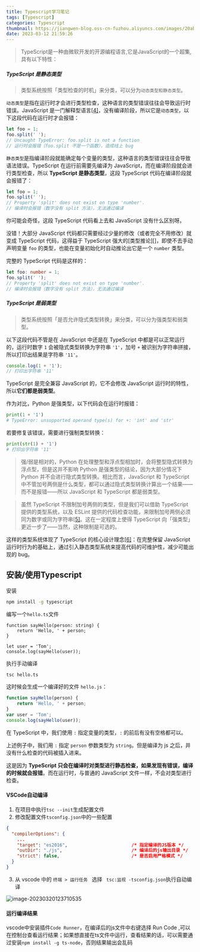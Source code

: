 ```yaml
---
title: Typescript学习笔记
tags: [Typescript]
categories: Typescript
thumbnail: https://jiangwen-blog.oss-cn-fuzhou.aliyuncs.com/images/20ab6cb5cef84475ad912705b3d5da51.webp
date: 2023-03-12 21:59:26
---
```


> TypeScript是一种由微软开发的开源编程语言,它是JavaScript的一个超集,具有以下特性：

##### TypeScript 是静态类型

> 类型系统按照「类型检查的时机」来分类，可以分为`动态类型和静态类型`。

`动态类型`是指在运行时才会进行类型检查，这种语言的类型错误往往会导致运行时错误。JavaScript 是一门解释型语言[[4\]](http://ts.xcatliu.com/introduction/what-is-typescript.html#link-4)，没有编译阶段，所以它是`动态类型`，以下这段代码在运行时才会报错：

```js
let foo = 1;
foo.split(' ');
// Uncaught TypeError: foo.split is not a function
// 运行时会报错（foo.split 不是一个函数），造成线上 bug
```

`静态类型`是指编译阶段就能确定每个变量的类型，这种语言的类型错误往往会导致语法错误。TypeScript 在运行前需要先编译为 JavaScript，而在编译阶段就会进行类型检查，所以 **TypeScript 是静态类型**，这段 TypeScript 代码在编译阶段就会报错了：

```ts
let foo = 1;
foo.split(' ');
// Property 'split' does not exist on type 'number'.
// 编译时会报错（数字没有 split 方法），无法通过编译
```

你可能会奇怪，这段 TypeScript 代码看上去和 JavaScript 没有什么区别呀。

没错！大部分 JavaScript 代码都只需要经过少量的修改（或者完全不用修改）就变成 TypeScript 代码，这得益于 TypeScript 强大的[类型推论][]，即使不去手动声明变量 `foo` 的类型，也能在变量初始化时自动推论出它是一个 `number` 类型。

完整的 TypeScript 代码是这样的：

```ts
let foo: number = 1;
foo.split(' ');
// Property 'split' does not exist on type 'number'.
// 编译时会报错（数字没有 split 方法），无法通过编译
```

##### TypeScript 是弱类型

> 类型系统按照「是否允许隐式类型转换」来分类，可以分为强类型和弱类型。

以下这段代码不管是在 JavaScript 中还是在 TypeScript 中都是可以正常运行的，运行时数字 `1` 会被隐式类型转换为字符串 `'1'`，加号 `+` 被识别为字符串拼接，所以打印出结果是字符串 `'11'`。

```js
console.log(1 + '1');
// 打印出字符串 '11'
```

TypeScript 是完全兼容 JavaScript 的，它不会修改 JavaScript 运行时的特性，所以**它们都是弱类型**。

作为对比，Python 是强类型，以下代码会在运行时报错：

```py
print(1 + '1')
# TypeError: unsupported operand type(s) for +: 'int' and 'str'
```

若要修复该错误，需要进行强制类型转换：

```py
print(str(1) + '1')
# 打印出字符串 '11'
```

> 强/弱是相对的，Python 在处理整型和浮点型相加时，会将整型隐式转换为浮点型，但是这并不影响 Python 是强类型的结论，因为大部分情况下 Python 并不会进行隐式类型转换。相比而言，JavaScript 和 TypeScript 中不管加号两侧是什么类型，都可以通过隐式类型转换计算出一个结果——而不是报错——所以 JavaScript 和 TypeScript 都是弱类型。

> 虽然 TypeScript 不限制加号两侧的类型，但是我们可以借助 TypeScript 提供的类型系统，以及 ESLint 提供的代码检查功能，来限制加号两侧必须同为数字或同为字符串[[5\]](http://ts.xcatliu.com/introduction/what-is-typescript.html#link-5)。这在一定程度上使得 TypeScript 向「强类型」更近一步了——当然，这种限制是可选的。

这样的类型系统体现了 TypeScript 的核心设计理念[[6\]](http://ts.xcatliu.com/introduction/what-is-typescript.html#link-6)：在完整保留 JavaScript 运行时行为的基础上，通过引入静态类型系统来提高代码的可维护性，减少可能出现的 bug。


## 安装/使用Typescript

安装
```bash
npm install -g typescript
```
编写一个`hello.ts`文件

```tsx
function sayHello(person: string) {
    return 'Hello, ' + person;
}

let user = 'Tom';
console.log(sayHello(user));
```

执行手动编译

```bash
tsc hello.ts
```

这时候会生成一个编译好的文件 `hello.js`：

```js
function sayHello(person) {
    return 'Hello, ' + person;
}
var user = 'Tom';
console.log(sayHello(user));
```

在 TypeScript 中，我们使用 `:` 指定变量的类型，`:` 的前后有没有空格都可以。

上述例子中，我们用 `:` 指定 `person` 参数类型为 `string`。但是编译为 js 之后，并没有什么检查的代码被插入进来。

这是因为 **TypeScript 只会在编译时对类型进行静态检查，如果发现有错误，编译的时候就会报错**。而在运行时，与普通的 JavaScript 文件一样，不会对类型进行检查。

#### VSCode自动编译

1. 在项目中执行`tsc --init`生成配置文件
2. 修改配置文件`tsconfig.json`中的一些配置


```json
{
  "compilerOptions": {
	...
    "target": "es2016",                        /* 指定编译的JS版本 */
    "outDir": "./js",                          /* 编译后的js输出目录 */
    "strict": false,                           /* 是否启用严格模式 */
  }
}

```

3. 从 vscode 中的 `终端 > 运行任务 ` 选择 ` tsc:监视 -tsconfig.json`执行自动编译

![image-20230320123710535](https://jiangwen-markdown-img.oss-cn-fuzhou.aliyuncs.com/image-20230320123710535.png) 

#### 运行编译结果

vscode中安装插件`Code Runner`，在编译后的js文件中右键选择 Run Code ,可以在控制台查看运行结果；如果想直接在ts文件中运行，查看结果的话，可以需要通过安装`npm install -g ts-node`，否则结果输出会乱码

